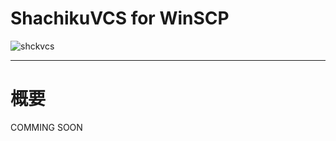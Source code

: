 # ShachikuVCS for WinSCP

![shckvcs](https://user-images.githubusercontent.com/4313248/159166505-7e2078ec-8214-4eed-a73f-a51f9e59fa50.jpg)

------
# 概要

COMMING SOON
